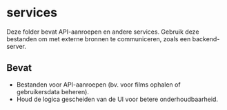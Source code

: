 # services

Deze folder bevat API-aanroepen en andere services. Gebruik deze bestanden om met externe bronnen te communiceren, zoals een backend-server.

## Bevat
- Bestanden voor API-aanroepen (bv. voor films ophalen of gebruikersdata beheren).
- Houd de logica gescheiden van de UI voor betere onderhoudbaarheid.

